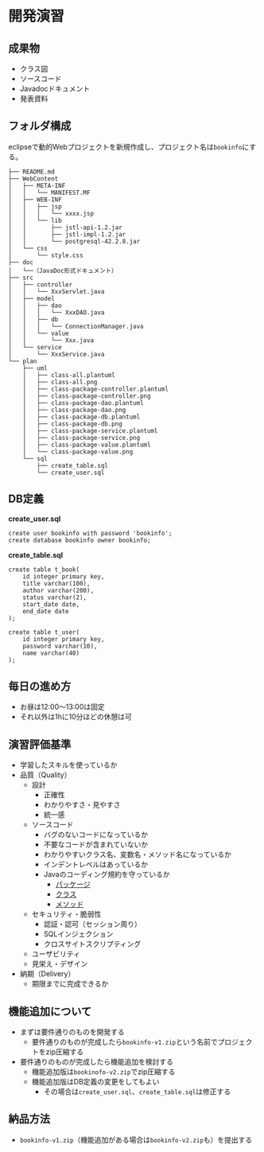 # 開発演習

## 成果物

- クラス図
- ソースコード
- Javadocドキュメント
- 発表資料

## フォルダ構成

eclipseで動的Webプロジェクトを新規作成し、プロジェクト名は`bookinfo`にする。

```
├── README.md
├── WebContent
│   ├── META-INF
│   │   └── MANIFEST.MF
│   ├── WEB-INF
│   │   ├── jsp
│   │   │   └── xxxx.jsp
│   │   └── lib
│   │       ├── jstl-api-1.2.jar
│   │       ├── jstl-impl-1.2.jar
│   │       └── postgresql-42.2.8.jar
│   └── css
│       └── style.css
├── doc
│   └──（JavaDoc形式ドキュメント）
├── src
│   ├── controller
│   │   └── XxxServlet.java
│   ├── model
│   │   ├── dao
│   │   │   └── XxxDAO.java
│   │   ├── db
│   │   │   └── ConnectionManager.java
│   │   └── value
│   │       └── Xxx.java
│   └── service
│       └── XxxService.java
└── plan
    ├── uml
    │   ├── class-all.plantuml
    │   ├── class-all.png
    │   ├── class-package-controller.plantuml
    │   ├── class-package-controller.png
    │   ├── class-package-dao.plantuml
    │   ├── class-package-dao.png
    │   ├── class-package-db.plantuml
    │   ├── class-package-db.png
    │   ├── class-package-service.plantuml
    │   ├── class-package-service.png
    │   ├── class-package-value.plantuml
    │   └── class-package-value.png
    └── sql
        ├── create_table.sql
        └── create_user.sql
```

## DB定義

**create_user.sql**

```
create user bookinfo with password 'bookinfo';
create database bookinfo owner bookinfo;
```

**create_table.sql**

```
create table t_book(
	id integer primary key,
	title varchar(100),
	author varchar(200),
	status varchar(2),
	start_date date,
	end_date date
);

create table t_user(
	id integer primary key,
	password varchar(10),
	name varchar(40)
);
```

## 毎日の進め方

- お昼は12:00〜13:00は固定
- それ以外は1hに10分ほどの休憩は可

## 演習評価基準

- 学習したスキルを使っているか
- 品質（Quality）
    - 設計
        - 正確性
        - わかりやすさ・見やすさ
        - 統一感
    - ソースコード
        - バグのないコードになっているか
        - 不要なコードが含まれていないか
        - わかりやすいクラス名、変数名・メソッド名になっているか
        - インデントレベルはあっているか
        - Javaのコーディング規約を守っているか
            - [パッケージ](https://future-architect.github.io/coding-standards/documents/forJava/Java%E3%82%B3%E3%83%BC%E3%83%87%E3%82%A3%E3%83%B3%E3%82%B0%E8%A6%8F%E7%B4%84.html#%E3%83%91%E3%83%83%E3%82%B1%E3%83%BC%E3%82%B8)
            - [クラス](https://future-architect.github.io/coding-standards/documents/forJava/Java%E3%82%B3%E3%83%BC%E3%83%87%E3%82%A3%E3%83%B3%E3%82%B0%E8%A6%8F%E7%B4%84.html#%E3%82%AF%E3%83%A9%E3%82%B9)
            - [メソッド](https://future-architect.github.io/coding-standards/documents/forJava/Java%E3%82%B3%E3%83%BC%E3%83%87%E3%82%A3%E3%83%B3%E3%82%B0%E8%A6%8F%E7%B4%84.html#%E3%83%A1%E3%82%BD%E3%83%83%E3%83%89)
    - セキュリティ・脆弱性
        - 認証・認可（セッション周り）
        - SQLインジェクション
        - クロスサイトスクリプティング
    - ユーザビリティ
    - 見栄え・デザイン
- 納期（Delivery）
    - 期限までに完成できるか

## 機能追加について

- まずは要件通りのものを開発する
    - 要件通りのものが完成したら`bookinfo-v1.zip`という名前でプロジェクトをzip圧縮する
- 要件通りのものが完成したら機能追加を検討する
    - 機能追加版は`bookinofo-v2.zip`でzip圧縮する
    - 機能追加版はDB定義の変更をしてもよい
        - その場合は`create_user.sql`、`create_table.sql`は修正する

## 納品方法

- `bookinfo-v1.zip`（機能追加がある場合は`bookinfo-v2.zip`も）を提出する